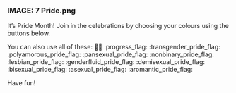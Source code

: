 ### IMAGE: 7 Pride.png ###

It’s Pride Month! Join in the celebrations by choosing your colours using the buttons below.

You can also use all of these: :rainbow_flag: :progress_flag: :transgender_pride_flag: :polyamorous_pride_flag: :pansexual_pride_flag: :nonbinary_pride_flag: :lesbian_pride_flag: :genderfluid_pride_flag: :demisexual_pride_flag: :bisexual_pride_flag: :asexual_pride_flag: :aromantic_pride_flag: 

Have fun!